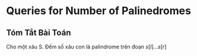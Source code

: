 # Queries for Number of Palinedromes

## Tóm Tắt Bài Toán
Cho một xâu S. Đếm số xâu con là palindrome trên đoạn $s[l]...s[r]$
